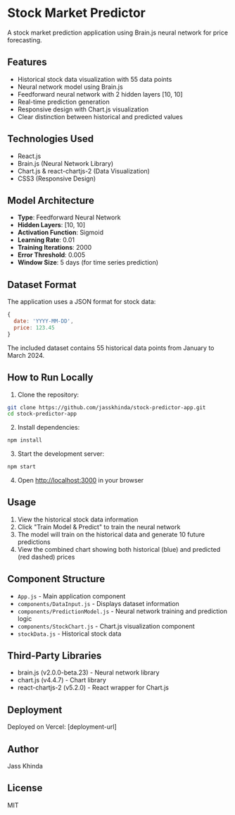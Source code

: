 # Stock Market Predictor

A stock market prediction application using Brain.js neural network for price forecasting.

## Features

- Historical stock data visualization with 55 data points
- Neural network model using Brain.js
- Feedforward neural network with 2 hidden layers [10, 10]
- Real-time prediction generation
- Responsive design with Chart.js visualization
- Clear distinction between historical and predicted values

## Technologies Used

- React.js
- Brain.js (Neural Network Library)
- Chart.js & react-chartjs-2 (Data Visualization)
- CSS3 (Responsive Design)

## Model Architecture

- **Type**: Feedforward Neural Network
- **Hidden Layers**: [10, 10]
- **Activation Function**: Sigmoid
- **Learning Rate**: 0.01
- **Training Iterations**: 2000
- **Error Threshold**: 0.005
- **Window Size**: 5 days (for time series prediction)

## Dataset Format

The application uses a JSON format for stock data:
```javascript
{
  date: 'YYYY-MM-DD',
  price: 123.45
}
```

The included dataset contains 55 historical data points from January to March 2024.

## How to Run Locally

1. Clone the repository:
```bash
git clone https://github.com/jasskhinda/stock-predictor-app.git
cd stock-predictor-app
```

2. Install dependencies:
```bash
npm install
```

3. Start the development server:
```bash
npm start
```

4. Open [http://localhost:3000](http://localhost:3000) in your browser

## Usage

1. View the historical stock data information
2. Click "Train Model & Predict" to train the neural network
3. The model will train on the historical data and generate 10 future predictions
4. View the combined chart showing both historical (blue) and predicted (red dashed) prices

## Component Structure

- `App.js` - Main application component
- `components/DataInput.js` - Displays dataset information
- `components/PredictionModel.js` - Neural network training and prediction logic
- `components/StockChart.js` - Chart.js visualization component
- `stockData.js` - Historical stock data

## Third-Party Libraries

- brain.js (v2.0.0-beta.23) - Neural network library
- chart.js (v4.4.7) - Chart library
- react-chartjs-2 (v5.2.0) - React wrapper for Chart.js

## Deployment

Deployed on Vercel: [deployment-url]

## Author

Jass Khinda

## License

MIT